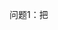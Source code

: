 问题1：把<script>中的部分代码放在head中无法加载出来
    Preview:
    HTML的加载和渲染：
         JS代码可能会改变DOM树结构，导致浏览器需要重新构建DOM树，so 要是加载嵌入式JS的话，浏览器会阻塞其内容的下载和呈现
    window.onload和$().ready(function)的区别     
        window.onload是在dom文档树加载完和所有文件加载完之后执行
        jquery中有$().ready(function),在dom文档树加载完之后执行一个函数（注意，这里面的文档树加载完全不代表全部文件加载完）

        $(document).ready要比winndow.onload先执行

        window.onload只能出来一次，$(document).ready可以出现多次
        
        答：JS代码中的$(document).ready(function () {} 是在DOM树结构加载完毕后就执行，
        此时Pyechart 需要的图片之类的资源还没有加载完毕，所以将其放在head中呆滞程序无法跑通



